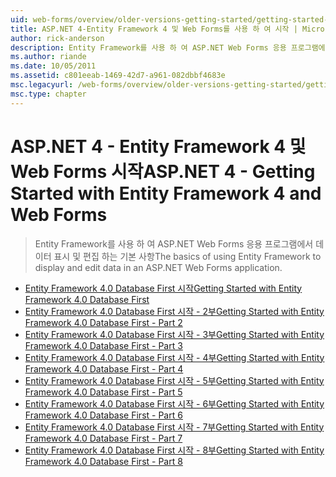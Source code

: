 ```yaml
---
uid: web-forms/overview/older-versions-getting-started/getting-started-with-ef/index
title: ASP.NET 4-Entity Framework 4 및 Web Forms를 사용 하 여 시작 | Microsoft Docs
author: rick-anderson
description: Entity Framework를 사용 하 여 ASP.NET Web Forms 응용 프로그램에서 데이터 표시 및 편집 하는 기본 사항
ms.author: riande
ms.date: 10/05/2011
ms.assetid: c801eeab-1469-42d7-a961-082dbbf4683e
msc.legacyurl: /web-forms/overview/older-versions-getting-started/getting-started-with-ef
msc.type: chapter
---
```

<a name="aspnet-4---getting-started-with-entity-framework-4-and-web-forms"></a><span data-ttu-id="64367-103">ASP.NET 4 - Entity Framework 4 및 Web Forms 시작</span><span class="sxs-lookup"><span data-stu-id="64367-103">ASP.NET 4 - Getting Started with Entity Framework 4 and Web Forms</span></span>
====================
> <span data-ttu-id="64367-104">Entity Framework를 사용 하 여 ASP.NET Web Forms 응용 프로그램에서 데이터 표시 및 편집 하는 기본 사항</span><span class="sxs-lookup"><span data-stu-id="64367-104">The basics of using Entity Framework to display and edit data in an ASP.NET Web Forms application.</span></span>


- [<span data-ttu-id="64367-105">Entity Framework 4.0 Database First 시작</span><span class="sxs-lookup"><span data-stu-id="64367-105">Getting Started with Entity Framework 4.0 Database First</span></span>](the-entity-framework-and-aspnet-getting-started-part-1.md)
- [<span data-ttu-id="64367-106">Entity Framework 4.0 Database First 시작 - 2부</span><span class="sxs-lookup"><span data-stu-id="64367-106">Getting Started with Entity Framework 4.0 Database First - Part 2</span></span>](the-entity-framework-and-aspnet-getting-started-part-2.md)
- [<span data-ttu-id="64367-107">Entity Framework 4.0 Database First 시작 - 3부</span><span class="sxs-lookup"><span data-stu-id="64367-107">Getting Started with Entity Framework 4.0 Database First - Part 3</span></span>](the-entity-framework-and-aspnet-getting-started-part-3.md)
- [<span data-ttu-id="64367-108">Entity Framework 4.0 Database First 시작 - 4부</span><span class="sxs-lookup"><span data-stu-id="64367-108">Getting Started with Entity Framework 4.0 Database First - Part 4</span></span>](the-entity-framework-and-aspnet-getting-started-part-4.md)
- [<span data-ttu-id="64367-109">Entity Framework 4.0 Database First 시작 - 5부</span><span class="sxs-lookup"><span data-stu-id="64367-109">Getting Started with Entity Framework 4.0 Database First - Part 5</span></span>](the-entity-framework-and-aspnet-getting-started-part-5.md)
- [<span data-ttu-id="64367-110">Entity Framework 4.0 Database First 시작 - 6부</span><span class="sxs-lookup"><span data-stu-id="64367-110">Getting Started with Entity Framework 4.0 Database First - Part 6</span></span>](the-entity-framework-and-aspnet-getting-started-part-6.md)
- [<span data-ttu-id="64367-111">Entity Framework 4.0 Database First 시작 - 7부</span><span class="sxs-lookup"><span data-stu-id="64367-111">Getting Started with Entity Framework 4.0 Database First - Part 7</span></span>](the-entity-framework-and-aspnet-getting-started-part-7.md)
- [<span data-ttu-id="64367-112">Entity Framework 4.0 Database First 시작 - 8부</span><span class="sxs-lookup"><span data-stu-id="64367-112">Getting Started with Entity Framework 4.0 Database First - Part 8</span></span>](the-entity-framework-and-aspnet-getting-started-part-8.md)

